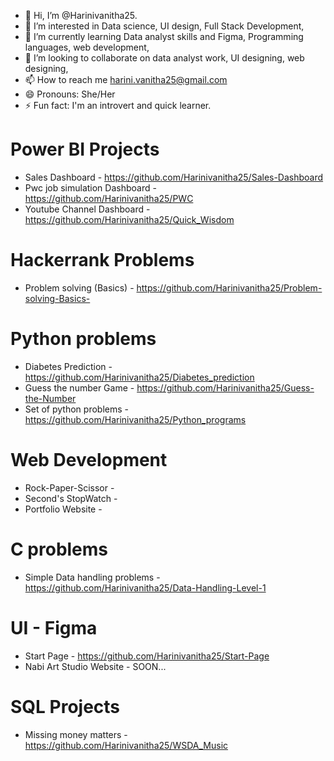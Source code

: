 - 👋 Hi, I’m @Harinivanitha25.
- 👀 I’m interested in Data science, UI design, Full Stack Development,
- 🌱 I’m currently learning Data analyst skills and Figma, Programming languages, web development, 
- 💞️ I’m looking to collaborate on data analyst work, UI designing, web designing, 
- 📫 How to reach me harini.vanitha25@gmail.com
- 😄 Pronouns: She/Her
- ⚡ Fun fact: I'm an introvert and quick learner.

# Power BI Projects
 - Sales Dashboard  - https://github.com/Harinivanitha25/Sales-Dashboard
 - Pwc job simulation Dashboard - https://github.com/Harinivanitha25/PWC
 - Youtube Channel Dashboard - https://github.com/Harinivanitha25/Quick_Wisdom

# Hackerrank Problems
 - Problem solving (Basics) - https://github.com/Harinivanitha25/Problem-solving-Basics-

# Python problems
 - Diabetes Prediction - https://github.com/Harinivanitha25/Diabetes_prediction
 - Guess the number Game - https://github.com/Harinivanitha25/Guess-the-Number
 - Set of python problems - https://github.com/Harinivanitha25/Python_programs

# Web Development
 - Rock-Paper-Scissor -
 - Second's StopWatch -
 - Portfolio Website - 

# C problems
 - Simple Data handling problems - https://github.com/Harinivanitha25/Data-Handling-Level-1

# UI - Figma
 - Start Page - https://github.com/Harinivanitha25/Start-Page
 - Nabi Art Studio Website - SOON...

# SQL Projects
 - Missing money matters - https://github.com/Harinivanitha25/WSDA_Music


<!---
Harinivanitha25/Harinivanitha25 is a ✨ special ✨ repository because its `README.md` (this file) appears on your GitHub profile.
You can click the Preview link to take a look at your changes.
--->
